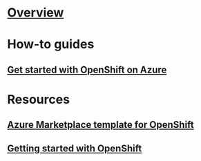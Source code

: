 # [Overview](index.md)
# How-to guides
## [Get started with OpenShift on Azure](https://review.docs.microsoft.com/en-us/azure/virtual-machines/linux/openshift-get-started?branch=pr-en-us-15237)
# Resources
## [Azure Marketplace template for OpenShift]("https://azuremarketplace.microsoft.com/en-us/marketplace/apps/aad.redhatopenshift")
## [Getting started with OpenShift](https://docs.openshift.org/latest/getting_started/index.html)

